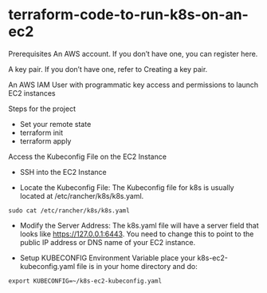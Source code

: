 # terraform-code-to-run-k8s-on-an-ec2
Prerequisites
An AWS account. If you don’t have one, you can register here.

A key pair. If you don’t have one, refer to Creating a key pair.

An AWS IAM User with programmatic key access and permissions to launch EC2 instances


Steps for the project

* Set your remote state
* terraform init
* terraform apply

Access the Kubeconfig File on the EC2 Instance
 * SSH into the EC2 Instance

 * Locate the Kubeconfig File:
The Kubeconfig file for k8s is usually located at /etc/rancher/k8s/k8s.yaml.

`sudo cat /etc/rancher/k8s/k8s.yaml`

 * Modify the Server Address:
The k8s.yaml file will have a server field that looks like https://127.0.0.1:6443. You need to change this to point to the public IP address or DNS name of your EC2 instance.

 * Setup KUBECONFIG Environment Variable
 place your k8s-ec2-kubeconfig.yaml file is in your home directory and do:

`export KUBECONFIG=~/k8s-ec2-kubeconfig.yaml`